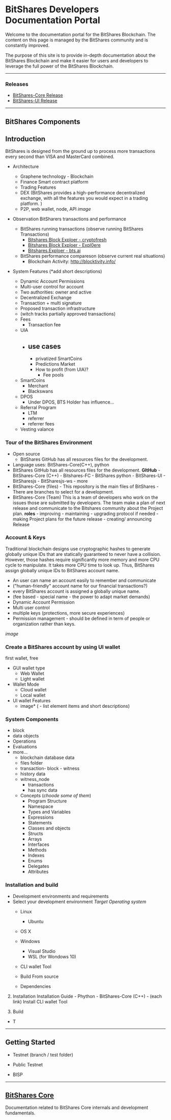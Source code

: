 # BitShares Developers Documentation Portal

Welcome to the documentation portal for the BitShares Blockchain. The content on this page is managed by the BitShares community and is constantly improved.

The purpose of this site is to provide in-depth documentation about the BitShares Blockchain and make it easier for users and developers to leverage the full power of the BitShares Blockchain.

***

### Releases
- [BitShares-Core Release](https://github.com/bitshares/bitshares-core/releases)
- [BitShares-UI Release](https://github.com/bitshares/bitshares-ui/releases)

***

## BitShares Components

## Introduction
BitShares is designed from the ground up to process more transactions every second than VISA and MasterCard combined.

- Architecture
    - Graphene technology - Blockchain
    - Finance Smart contract platform
	- 	Trading Features
	- DEX (BitShares provides a high-performance decentralized exchange, with all the features you would expect in a trading platform. )
	- P2P, web wallet, node, API
	*image*
- Observation BitSharers transactions and performance
  - BitShares running transactions (observe running BitShares Transactions) 
	- [Bitshares Block Exploer - cryptofresh](https://www.cryptofresh.com/)
	- [Bitshares Block Exploer - Expl0ere](http://bitshares-explorer.io/#/dashboard)
	- [Bitshares.Exploer - bts.ai](https://bts.ai/)
  - BitShares performance compareson (observe current real situations)
	-  Blockchain Activity: http://blocktivity.info/

- System Features (*add short descriptions)
	- Dynamic Account Permissions
	- Multi-user control for account
	- Two authorities: owner and active
	- Decentralized Exchange
	- Transaction + multi signature
	- Proposed transaction infrastructure
	- (witch tracks partially approved transactions)
	- Fees 
      - Transaction fee
	- UIA 
	  - use cases
	    - 
	    - privatized SmartCoins
	    - Predictions Market
	    - How to profit (from UIA)? 
	      - Fee pools
	- SmartCoins
	  - Merchant
	  - Blackswans
	- DPOS 
	  - Under DPOS, BTS Holder has influence...
	- Referral Program
	  - LTM
	  - referrer 
	  - referrer fees
	- Vesting valance

### Tour of the BitShares Environment
- Open source
	- BitShares GitHub has all resources files for the development.
- Language uses: BitShares-Core(C++), python 
- BitShares GitHub has all resources files for the development.
   **GItHub** 
	   - BitShares-Core (C++)
       - Bitshares-FC
	   - BitShares python
	   - BitShares-UI
	   - BitSharesjs
	   - BitSharesjs-ws
	   - more
- BitShares-Core (files)
	  - This repository is the main files of BitShares 
	  - There are branches to select for a development. 
- BitShares-Core (Team)
   This is a team of developers who work on the issues those are submitted by developers. The team make a plan of next release and communicate to the Bitshares community about the Project plan. 
	  **roles** 
	  - improving
	  - maintaining
	  - upgrading protocol if needed
	  - making Project plans for the future release
      - creating/ announcing  Release 

### Account & Keys
Traditional blockchain designs use cryptographic hashes to generate globally unique IDs that are statically guaranteed to never have a collision.  However, those hashes require significantly more memory and more CPU cycle to manipulate. It takes more CPU time to look up. Thus, BitShares assign globally unique IDs to BitShares account name.
 
  - An user can name an account easily to remember and communicate 
  - ("human-friendly" account name for our financial transactions?)
  - every BitShares account is assigned a globally unique name.
  - (fee based - special name - the power to adapt market demands) 
  - Dynamic Account Permission
  - Multi user control 
  - multiple keys (protections, more secure experiences)
  - Permission management - should be defined in term of people or organization rather than keys.
   
   *image*

### Create a BitShares account by using UI wallet
first wallet, free
- GUI wallet type
  - Web Wallet
  - Light wallet
- Wallet Mode
  - Cloud wallet
  - Local wallet
- UI wallet Features
	 * image*
    ( - list element items and short descriptions)

### System Components
  - block
  - data objects
  - Operations 
  - Evaluations 
  - more...
    - blockchain database data
    - files folder
    - transaction- block - witness
    - history data
    - witness_node
      - transactions 
	  - has sync data
    - Concepts (*choode some of them*)
      - Program Structure
	  - Namespace
	  - Types and Variables
	  - Expressions
	  - Statements
	  - Classes and objects
	  - Structs
	  - Arrays
	  - Interfaces
	  - Methods
	  - Indexes
	  - Enums
	  - Delegates
	  - Attributes

### Installation and build
- Development environments and requirements
- Select your development environment
	*Target Operating system*
	- Linux
		- Ubuntu
	- OS X
	- Windows
		- Visual Studio
		- WSL (for Wondows 10)
	- CLI wallet Tool

	- Build From source
	- Dependencies
	
		
2. Installation
	Installation Guide
		- Phython
		- BitShares-Core (C++)
			- (each link)
	Install CLI wallet Tool

3.  Build
- T


  
***

  
 
## Getting Started


  
  
   - Testnet (branch / test folder)
 - Public Testnet
 
 - BISP
 
 
 
  ****
## [BitShares Core](/core/README.md#bitshares-core)
Documentation related to BitShares Core internals and development fundamentals. 

